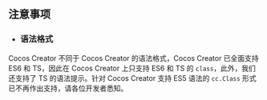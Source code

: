 ## 注意事项

- ### 语法格式

Cocos Creator 不同于 Cocos Creator 的语法格式，Cocos Creator 已全面支持 ES6 和 TS，因此在 Cocos Creator 上只支持 ES6 和 TS 的 `class`，此外，我们还支持了 TS 的语法提示。针对 Cocos Creator 支持 ES5 语法的 `cc.Class` 形式已不再作出支持，请各位开发者悉知。
